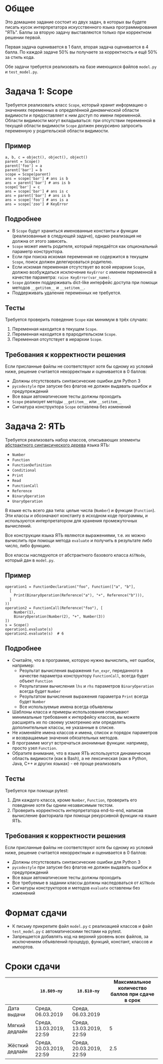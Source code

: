 # Общее
Это домашнее задание состоит из двух задач, в которых вы будете писать кусок
интерпретатора искусственного языка программирования "ЯТЬ".
Баллы за вторую задачу выставляются только при корректном решении первой.

Первая задача оценивается в 1 балл, вторая задача оценивается в 4 балла.
По каждой задаче 50% вы получаете за корректность и ещё 50% за стиль кода.

Обе задачи требуется реализовать на базе имеющихся файлов `model.py` и `test_model.py`.

# Задача 1: Scope
Требуется реализовать класс `Scope`, который хранит информацию о значениях переменных
в определённой _динамической_ области видимости и предоставляет к ним доступ по имени переменной.
Области видимости могут вкладываться: при отсутствии переменной в текущей области видимости `Scope`
должен рекурсивно запросить переменную у родительской области видимости.

## Пример
```
a, b, c = object(), object(), object()
parent = Scope()
parent['foo'] = a
parent['bar'] = b
scope = Scope(parent)
ans = scope['bar'] # ans is b
ans = parent['bar'] # ans is b
scope['bar'] = c
ans = scope['bar'] # ans is c
ans = parent['bar'] # ans is b
ans = scope['foo'] # ans is a
ans = scope['zoo'] # KeyError
```

## Подробнее
* В `Scope` будут храниться именованные константы и функции (реализованные в следующей задаче), однако реализация не должна от этого зависеть.
* `Scope` может иметь родителя, который передаётся как опциональный параметр конструктора.
* Если при поиска искомая переменная не содержится в текущем `Scope`, поиск должен делегироваться родителю.
* Если искомая переменная отсутствует во всей иерархии `Scope`, должно возбуждаться исключение `KeyError`
  с именем переменной в качестве параметра: `raise KeyError(var_name)`.
* `Scope` должен поддерживать dict-like интерфейс доступа при помощи методов `__getitem__` и `__setitem__`.
* Поддерживать удаление переменных не требуется.

## Тесты
Требуется проверить поведение `Scope` как минимум в трёх случаях:
1. Переменная находится в текущем `Scope`.
2. Переменная находится в прародительском `Scope`.
3. Переменная отсутствует в иерархии `Scope`.

## Требования к корректности решения
Если присланные файлы не соответствуют хотя бы одному из условий ниже, решение считается некорректным и оценивается в 0 баллов:

* Должны отсутствовать синтаксические ошибки для Python 3
* `pycodestyle` при запуске без флагов не должен выдавать ошибок и предупреждений
* Все ваши автоматические тесты должны проходить
* `Scope` реализует методы `__getitem__` или `__setitem__`
* Сигнатура конструктора `Scope` оставлена без изменений

# Задача 2: ЯТЬ
Требуется реализовать набор классов, описывающих элементы [абстрактного синтаксического дерева](https://en.wikipedia.org/wiki/Abstract_syntax_tree) языка ЯТЬ:
* `Number`
* `Function`
* `FunctionDefinition`
* `Conditional`
* `Print`
* `Read`
* `FunctionCall`
* `Reference`
* `BinaryOperation`
* `UnaryOperation`

В языке есть всего два типа: целые числа (`Number`) и функции (`Function`).
Эти классы и обозначают константу в исходном коде программы,
и используются интерпретатором для хранения промежуточных вычислений.

Все конструкции языка ЯТЬ являются выражениями, т.е. их можно вычислить
при помощи метода `evaluate` и получить в результате либо число, либо функцию.

Все классы наследуются от абстрактного базового класса `ASTNode`,
который дан в `model.py`.

## Пример
```
operation1 = FunctionDeclaration("foo", Function(["a", "b"],
  [
    Print(BinaryOperation(Reference("a"), "+", Reference("b"))),
  ]
))
operation2 = FunctionCall(Reference("foo"), [
    Number(1),
    BinaryOperation(Number(2), "+", Number(3))
])
s = Scope()
operation1.evaluate(s)
operation2.evaluate(s)  # 6
```

## Подробнее
* Считайте, что в программе, которую нужно вычислить, нет ошибок, например:
  * Результат вычисления выражения `fun_expr`, переданного в качестве параметра конструктору `FunctionCall`, всегда будет объект `Function`
  * Результатами вычисления `lhs` и `rhs` параметров `BinaryOperation` всегда будет `Number`
  * Результатом вычисления выражения параметра `Print` всегда будет `Number`
  * Все используемые имена всегда объявлены
* Шаблоны класса и примеры использования описывают минимальные требования к интерфейсу классов, вы можете расширять их по своему усмотрению или определять дополнительные классы, не указанные в списке.
* Не изменяйте имена классов и имена, список и порядок параметров и возвращаемые значения обязательных методов.
* В программе могут встречаться анонимные функции: например, просто узел `Function`.
* Обратите внимание, что в языке ЯТЬ используется динамическая область видимости (как в Bash), а не лексическая (как в Python, Java, C++ и других языках) - её проще реализовать

## Тесты
Требуется при помощи pytest:

1. Для каждого класса, кроме `Number`, `Function`, проверить его поведение хотя бы одним независимым тестом.
2. Проверить корректность интерпретатора end-to-end, написав вычисление факториала при помощи рекурсивной функции на языке ЯТЬ.

## Требования к корректности решения
Если присланные файлы не соответствуют хотя бы одному из условий ниже, решение считается некорректным и оценивается в 0 баллов:

* Должны отсутствовать синтаксические ошибки для Python 3
* `pycodestyle` при запуске без флагов не должен выдавать ошибок и предупреждений
* Все ваши автоматические тесты должны проходить
* Все требуемые в задании классы должны наследоваться от `ASTNode`
* Сигнатуры конструкторов и методов `evaluate` оставлены без изменений

# Формат сдачи
* К письму прикрепите файл `model.py` с реализацией классов и файл `test_model.py` с автоматическими тестами на pytest.
* Запрещается добавлять код на верхний уровень всех файлов, за исключением объявлений процедур, функций, констант, классов и импортов.

# Сроки сдачи
|   | `18.Б09-пу` | `18.Б10-пу` |Максимальное количество баллов при сдаче в срок
|---|---|---|---|
|Дата выдачи|Среда, 06.03.2019|Среда, 06.03.2019|   |
|Мягкий дедлайн|Среда, 13.03.2019, 22:59|Среда, 13.03.2019, 22:59|5|
|Жёсткий дедлайн|Среда, 20.03.2019, 22:59|Среда, 20.03.2019, 22:59|2.5|
